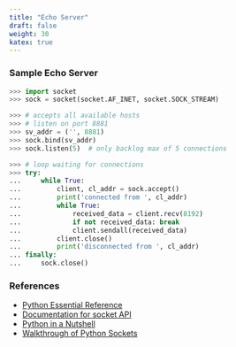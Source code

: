 ```yaml
---
title: "Echo Server"
draft: false
weight: 30
katex: true
---
```


### Sample Echo Server

```python
>>> import socket
>>> sock = socket(socket.AF_INET, socket.SOCK_STREAM)

>>> # accepts all available hosts
>>> # listen on port 8881
>>> sv_addr = ('', 8881)
>>> sock.bind(sv_addr)
>>> sock.listen(5)  # only backlog max of 5 connections

>>> # loop waiting for connections
>>> try:
...     while True:
...         client, cl_addr = sock.accept()
...         print('connected from ', cl_addr)
...         while True:
...             received_data = client.recv(8192)
...             if not received_data: break
...             client.sendall(received_data)
...         client.close()
...         print('disconnected from ', cl_addr)
... finally:
...     sock.close()
```

### References
- [Python Essential Reference](http://index-of.co.uk/Python/Python%20Essential%20Reference,%20Fourth%20Edition.pdf)
- [Documentation for socket API](https://docs.python.org/3/library/socket.html)
- [Python in a Nutshell](https://www.arp.com/medias/13916546.pdf)
- [Walkthrough of Python Sockets](https://realpython.com/python-sockets/)
